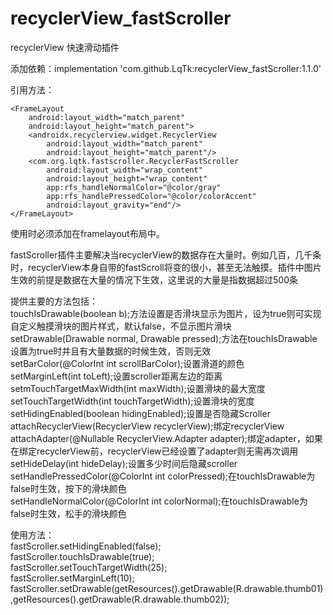 # recyclerView_fastScroller
recyclerView 快速滑动插件

添加依赖：implementation 'com.github.LqTk:recyclerView_fastScroller:1.1.0'

引用方法：

    <FrameLayout  
        android:layout_width="match_parent"  
        android:layout_height="match_parent">  
        <androidx.recyclerview.widget.RecyclerView  
            android:layout_width="match_parent"  
            android:layout_height="match_parent"/>  
        <com.org.lqtk.fastscroller.RecyclerFastScroller  
            android:layout_width="wrap_content"  
            android:layout_height="wrap_content"  
            app:rfs_handleNormalColor="@color/gray"
            app:rfs_handlePressedColor="@color/colorAccent"
            android:layout_gravity="end"/>  
    </FrameLayout>
    
使用时必须添加在framelayout布局中。

fastScroller插件主要解决当recyclerView的数据存在大量时。例如几百，几千条时，recyclerView本身自带的fastScroll将变的很小，甚至无法触摸。插件中图片生效的前提是数据在大量的情况下生效，这里说的大量是指数据超过500条

提供主要的方法包括：  
touchIsDrawable(boolean b);方法设置是否滑块显示为图片，设为true则可实现自定义触摸滑块的图片样式，默认false，不显示图片滑块  
setDrawable(Drawable normal, Drawable pressed);方法在touchIsDrawable设置为true时并且有大量数据的时候生效，否则无效  
setBarColor(@ColorInt int scrollBarColor);设置滑道的颜色  
setMarginLeft(int toLeft);设置scroller距离左边的距离  
setmTouchTargetMaxWidth(int maxWidth);设置滑块的最大宽度  
setTouchTargetWidth(int touchTargetWidth);设置滑块的宽度  
setHidingEnabled(boolean hidingEnabled);设置是否隐藏Scroller  
attachRecyclerView(RecyclerView recyclerView);绑定recyclerView  
attachAdapter(@Nullable RecyclerView.Adapter adapter);绑定adapter，如果在绑定recyclerView前，recyclerView已经设置了adapter则无需再次调用  
setHideDelay(int hideDelay);设置多少时间后隐藏scroller  
setHandlePressedColor(@ColorInt int colorPressed);在touchIsDrawable为false时生效，按下的滑块颜色  
setHandleNormalColor(@ColorInt int colorNormal);在touchIsDrawable为false时生效，松手的滑块颜色  

使用方法：  
fastScroller.setHidingEnabled(false);  
fastScroller.touchIsDrawable(true);  
fastScroller.setTouchTargetWidth(25);  
fastScroller.setMarginLeft(10);  
fastScroller.setDrawable(getResources().getDrawable(R.drawable.thumb01),getResources().getDrawable(R.drawable.thumb02));


